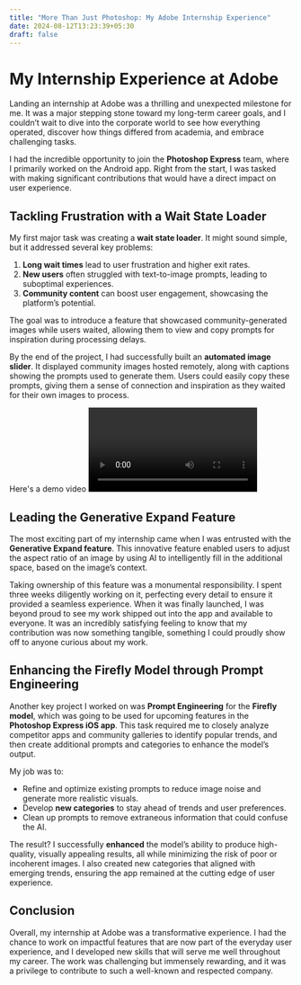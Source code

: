 ```yaml
---
title: "More Than Just Photoshop: My Adobe Internship Experience"
date: 2024-08-12T13:23:39+05:30
draft: false
---
```


# My Internship Experience at Adobe

Landing an internship at Adobe was a thrilling and unexpected milestone for me. It was a major stepping stone toward my long-term career goals, and I couldn’t wait to dive into the corporate world to see how everything operated, discover how things differed from academia, and embrace challenging tasks.

I had the incredible opportunity to join the **Photoshop Express** team, where I primarily worked on the Android app. Right from the start, I was tasked with making significant contributions that would have a direct impact on user experience.

## Tackling Frustration with a Wait State Loader

My first major task was creating a **wait state loader**. It might sound simple, but it addressed several key problems:
1. **Long wait times** lead to user frustration and higher exit rates.
2. **New users** often struggled with text-to-image prompts, leading to suboptimal experiences.
3. **Community content** can boost user engagement, showcasing the platform’s potential.

The goal was to introduce a feature that showcased community-generated images while users waited, allowing them to view and copy prompts for inspiration during processing delays.

By the end of the project, I had successfully built an **automated image slider**. It displayed community images hosted remotely, along with captions showing the prompts used to generate them. Users could easily copy these prompts, giving them a sense of connection and inspiration as they waited for their own images to process.

Here's a demo video
![](media/wait_state_loader.mp4)

## Leading the **Generative Expand** Feature

The most exciting part of my internship came when I was entrusted with the **Generative Expand feature**. This innovative feature enabled users to adjust the aspect ratio of an image by using AI to intelligently fill in the additional space, based on the image’s context.

Taking ownership of this feature was a monumental responsibility. I spent three weeks diligently working on it, perfecting every detail to ensure it provided a seamless experience. When it was finally launched, I was beyond proud to see my work shipped out into the app and available to everyone. It was an incredibly satisfying feeling to know that my contribution was now something tangible, something I could proudly show off to anyone curious about my work.

## Enhancing the Firefly Model through Prompt Engineering

Another key project I worked on was **Prompt Engineering** for the **Firefly model**, which was going to be used for upcoming features in the **Photoshop Express iOS app**. This task required me to closely analyze competitor apps and community galleries to identify popular trends, and then create additional prompts and categories to enhance the model’s output.

My job was to:
- Refine and optimize existing prompts to reduce image noise and generate more realistic visuals.
- Develop **new categories** to stay ahead of trends and user preferences.
- Clean up prompts to remove extraneous information that could confuse the AI.

The result? I successfully **enhanced** the model’s ability to produce high-quality, visually appealing results, all while minimizing the risk of poor or incoherent images. I also created new categories that aligned with emerging trends, ensuring the app remained at the cutting edge of user experience.

## Conclusion

Overall, my internship at Adobe was a transformative experience. I had the chance to work on impactful features that are now part of the everyday user experience, and I developed new skills that will serve me well throughout my career. The work was challenging but immensely rewarding, and it was a privilege to contribute to such a well-known and respected company.
